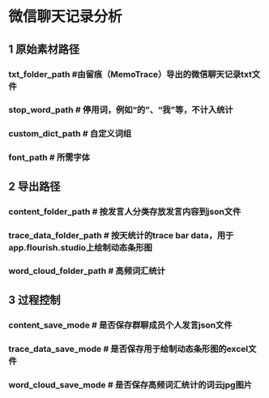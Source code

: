 # 微信聊天记录分析
## 1 原始素材路径
### txt_folder_path  #由留痕（MemoTrace）导出的微信聊天记录txt文件
### stop_word_path  # 停用词，例如“的”、“我”等，不计入统计
### custom_dict_path  # 自定义词组
### font_path  # 所需字体

## 2 导出路径
### content_folder_path  # 按发言人分类存放发言内容到json文件
### trace_data_folder_path  # 按天统计的trace bar data，用于app.flourish.studio上绘制动态条形图
### word_cloud_folder_path  # 高频词汇统计

## 3 过程控制
### content_save_mode # 是否保存群聊成员个人发言json文件
### trace_data_save_mode # 是否保存用于绘制动态条形图的excel文件
### word_cloud_save_mode # 是否保存高频词汇统计的词云jpg图片